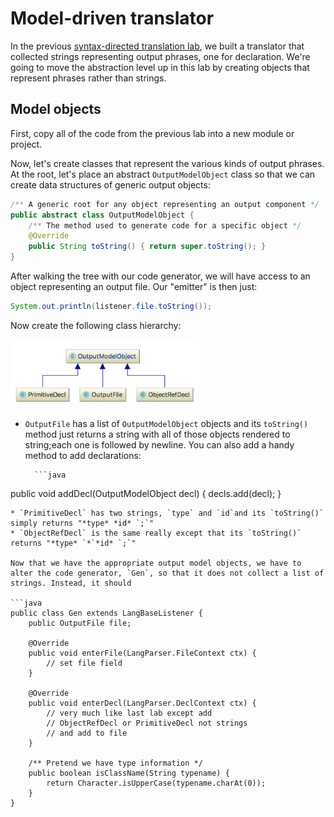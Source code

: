 # Model-driven translator

In the previous [syntax-directed translation lab](https://github.com/parrt/cs652/blob/master/labs/trans.md), we built a translator that collected strings representing output phrases, one for declaration. We're going to move the abstraction level up in this lab by creating objects that represent phrases rather than strings.

## Model objects

First, copy all of the code from the previous lab into a new module or project.

Now, let's create classes that represent the various kinds of output phrases. At the root, let's place an abstract `OutputModelObject` class so that we can create data structures of generic output objects:

```java
/** A generic root for any object representing an output component */
public abstract class OutputModelObject {
	/** The method used to generate code for a specific object */
	@Override
	public String toString() { return super.toString();	}
}
```

After walking the tree with our code generator, we will have access to an object representing an output file. Our "emitter" is then just:
 
```java
System.out.println(listener.file.toString());
```

Now create the following class hierarchy:

<img src=images/trans-objects.png width=300>

* `OutputFile` has a list of `OutputModelObject` objects and its `toString()` method just returns a string with all of those objects rendered to string;each one is followed by newline. You can also add a handy method to add declarations:

        ```java
public void addDecl(OutputModelObject decl) { decls.add(decl); }
```
* `PrimitiveDecl` has two strings, `type` and `id`and its `toString()` simply returns "*type* *id* `;`" 
* `ObjectRefDecl` is the same really except that its `toString()` returns "*type* `*`*id* `;`"

Now that we have the appropriate output model objects, we have to alter the code generator, `Gen`, so that it does not collect a list of strings. Instead, it should

```java
public class Gen extends LangBaseListener {
	public OutputFile file;
		
	@Override
	public void enterFile(LangParser.FileContext ctx) {
		// set file field
	}
	
	@Override
	public void enterDecl(LangParser.DeclContext ctx) {
		// very much like last lab except add
		// ObjectRefDecl or PrimitiveDecl not strings
		// and add to file
	}
	
	/** Pretend we have type information */
	public boolean isClassName(String typename) {
		return Character.isUpperCase(typename.charAt(0));
	}
}
```